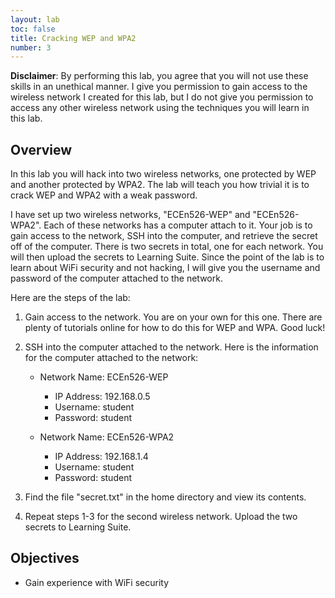 ```yaml
---
layout: lab
toc: false
title: Cracking WEP and WPA2
number: 3
---
```


<div class="alert alert-primary" role="alert">
    <b>Disclaimer</b>: By performing this lab, you agree that you will not use these skills in an unethical manner. I give you permission to gain access to the wireless network I created for this lab, but I do not give you permission to access any other wireless network using the techniques you will learn in this lab.
</div>

## Overview

In this lab you will hack into two wireless networks, one protected by WEP and another protected by WPA2. The lab will teach you how trivial it is to crack WEP and WPA2 with a weak password.

I have set up two wireless networks, "ECEn526-WEP" and "ECEn526-WPA2". Each of these networks has a computer attach to it. Your job is to gain access to the network, SSH into the computer, and retrieve the secret off of the computer. There is two secrets in total, one for each network. You will then upload the secrets to Learning Suite. Since the point of the lab is to learn about WiFi security and not hacking, I will give you the username and password of the computer attached to the network.

Here are the steps of the lab:

1. Gain access to the network. You are on your own for this one. There are plenty of tutorials online for how to do this for WEP and WPA. Good luck!
   
2. SSH into the computer attached to the network. Here is the information for the computer attached to the network:
    - Network Name: ECEn526-WEP
      - IP Address: 192.168.0.5
      - Username: student
      - Password: student

    - Network Name: ECEn526-WPA2
      - IP Address: 192.168.1.4
      - Username: student
      - Password: student
      
3. Find the file "secret.txt" in the home directory and view its contents. 
   
4. Repeat steps 1-3 for the second wireless network. Upload the two secrets to Learning Suite.

## Objectives

- Gain experience with WiFi security
